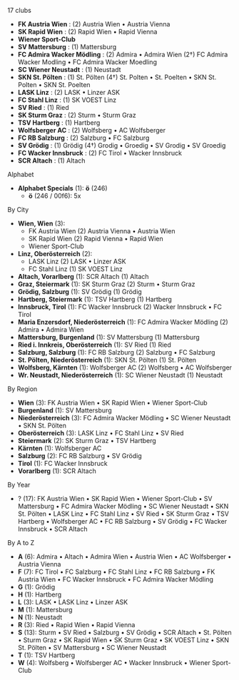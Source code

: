 17 clubs

- **FK Austria Wien** : (2) Austria Wien • Austria Vienna
- **SK Rapid Wien** : (2) Rapid Wien • Rapid Vienna
- **Wiener Sport-Club**
- **SV Mattersburg** : (1) Mattersburg
- **FC Admira Wacker Mödling** : (2) Admira • Admira Wien (2†) FC Admira Wacker Modling • FC Admira Wacker Moedling
- **SC Wiener Neustadt** : (1) Neustadt
- **SKN St. Pölten** : (1) St. Pölten (4†) St. Polten • St. Poelten • SKN St. Polten • SKN St. Poelten
- **LASK Linz** : (2) LASK • Linzer ASK
- **FC Stahl Linz** : (1) SK VOEST Linz
- **SV Ried** : (1) Ried
- **SK Sturm Graz** : (2) Sturm • Sturm Graz
- **TSV Hartberg** : (1) Hartberg
- **Wolfsberger AC** : (2) Wolfsberg • AC Wolfsberger
- **FC RB Salzburg** : (2) Salzburg • FC Salzburg
- **SV Grödig** : (1) Grödig (4†) Grodig • Groedig • SV Grodig • SV Groedig
- **FC Wacker Innsbruck** : (2) FC Tirol • Wacker Innsbruck
- **SCR Altach** : (1) Altach




Alphabet

- **Alphabet Specials** (1):  **ö** (246)
  - **ö** (246 / 00f6): 5x




By City

- **Wien, Wien** (3): 
  - FK Austria Wien  (2) Austria Vienna • Austria Wien
  - SK Rapid Wien  (2) Rapid Vienna • Rapid Wien
  - Wiener Sport-Club 
- **Linz, Oberösterreich** (2): 
  - LASK Linz  (2) LASK • Linzer ASK
  - FC Stahl Linz  (1) SK VOEST Linz
- **Altach, Vorarlberg** (1): SCR Altach  (1) Altach
- **Graz, Steiermark** (1): SK Sturm Graz  (2) Sturm • Sturm Graz
- **Grödig, Salzburg** (1): SV Grödig  (1) Grödig
- **Hartberg, Steiermark** (1): TSV Hartberg  (1) Hartberg
- **Innsbruck, Tirol** (1): FC Wacker Innsbruck  (2) Wacker Innsbruck • FC Tirol
- **Maria Enzersdorf, Niederösterreich** (1): FC Admira Wacker Mödling  (2) Admira • Admira Wien
- **Mattersburg, Burgenland** (1): SV Mattersburg  (1) Mattersburg
- **Ried i. Innkreis, Oberösterreich** (1): SV Ried  (1) Ried
- **Salzburg, Salzburg** (1): FC RB Salzburg  (2) Salzburg • FC Salzburg
- **St. Pölten, Niederösterreich** (1): SKN St. Pölten  (1) St. Pölten
- **Wolfsberg, Kärnten** (1): Wolfsberger AC  (2) Wolfsberg • AC Wolfsberger
- **Wr. Neustadt, Niederösterreich** (1): SC Wiener Neustadt  (1) Neustadt




By Region

- **Wien** (3):   FK Austria Wien • SK Rapid Wien • Wiener Sport-Club
- **Burgenland** (1):   SV Mattersburg
- **Niederösterreich** (3):   FC Admira Wacker Mödling • SC Wiener Neustadt • SKN St. Pölten
- **Oberösterreich** (3):   LASK Linz • FC Stahl Linz • SV Ried
- **Steiermark** (2):   SK Sturm Graz • TSV Hartberg
- **Kärnten** (1):   Wolfsberger AC
- **Salzburg** (2):   FC RB Salzburg • SV Grödig
- **Tirol** (1):   FC Wacker Innsbruck
- **Vorarlberg** (1):   SCR Altach




By Year

- ? (17):   FK Austria Wien • SK Rapid Wien • Wiener Sport-Club • SV Mattersburg • FC Admira Wacker Mödling • SC Wiener Neustadt • SKN St. Pölten • LASK Linz • FC Stahl Linz • SV Ried • SK Sturm Graz • TSV Hartberg • Wolfsberger AC • FC RB Salzburg • SV Grödig • FC Wacker Innsbruck • SCR Altach






By A to Z

- **A** (6): Admira • Altach • Admira Wien • Austria Wien • AC Wolfsberger • Austria Vienna
- **F** (7): FC Tirol • FC Salzburg • FC Stahl Linz • FC RB Salzburg • FK Austria Wien • FC Wacker Innsbruck • FC Admira Wacker Mödling
- **G** (1): Grödig
- **H** (1): Hartberg
- **L** (3): LASK • LASK Linz • Linzer ASK
- **M** (1): Mattersburg
- **N** (1): Neustadt
- **R** (3): Ried • Rapid Wien • Rapid Vienna
- **S** (13): Sturm • SV Ried • Salzburg • SV Grödig • SCR Altach • St. Pölten • Sturm Graz • SK Rapid Wien • SK Sturm Graz • SK VOEST Linz • SKN St. Pölten • SV Mattersburg • SC Wiener Neustadt
- **T** (1): TSV Hartberg
- **W** (4): Wolfsberg • Wolfsberger AC • Wacker Innsbruck • Wiener Sport-Club




